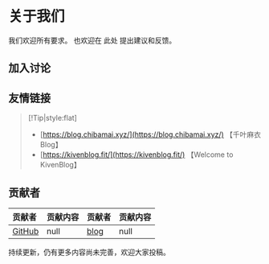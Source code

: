 # 关于我们

我们欢迎所有要求。 也欢迎在 此处 提出建议和反馈。

## 加入讨论

<!-- 1. <a href="https://github.com/Aftersoil/" target="_blank">Aftersoil</a> -->
<!-- 2. <a href="https://github.com/Aftersoil/Aftersoil-wiki/issues" target="_blank">GitHub Issues</a> -->

## 友情链接

> [!Tip|style:flat]
> - [https://blog.chibamai.xyz/](https://blog.chibamai.xyz/) 【千叶麻衣 Blog】
> - [https://kivenblog.fit/](https://kivenblog.fit/) 【Welcome to KivenBlog】

## 贡献者

| 贡献者 | 贡献内容 | 贡献者 | 贡献内容 |
| :--- | :--- | :--- | :--- |
| [GitHub]() | null | [blog]() | null |

持续更新，仍有更多内容尚未完善，欢迎大家投稿。
